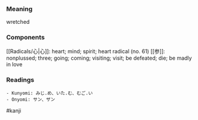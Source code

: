 ### Meaning

wretched

### Components

[[Radicals/心|心]]: heart; mind; spirit; heart radical (no. 61) [[参]]: nonplussed; three; going; coming; visiting; visit; be defeated; die; be madly in love

### Readings

```
- Kunyomi: みじ.め、いた.む、むご.い
- Onyomi: サン、ザン
```

#kanji